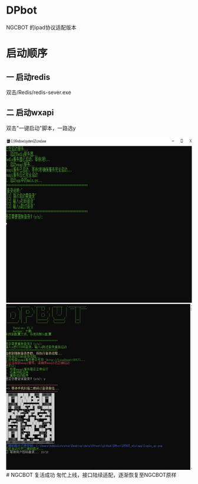 # DPbot
NGCBOT 的ipad协议适配版本
# 启动顺序

## 一 启动redis
双击/Redis/redis-sever.exe
## 二 启动wxapi
双击"一键启动"脚本，一路选y

<img src="./img/login1.jpg" alt="登录界面" width="800" height="450">
<img src="./img/login.png" alt="登录界面" width="800" height="450">
# NGCBOT 复活成功
匆忙上线，接口陆续适配，逐渐恢复至NGCBOT原样


